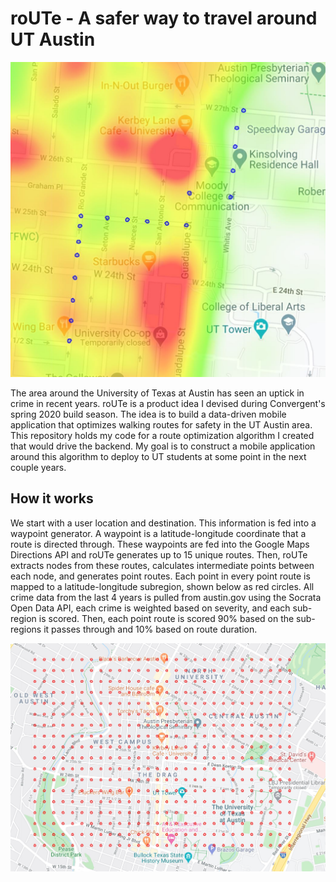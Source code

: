 # roUTe - A safer way to travel around UT Austin

![route](assets/heatroute.JPG)

The area around the University of Texas at Austin has seen an uptick in crime in 
recent years. roUTe is a 
product idea I devised during Convergent's spring 2020 build season. The idea is to 
build a data-driven mobile application that optimizes walking routes for safety in 
the UT Austin area. This repository holds my code for a route optimization algorithm
I created that would drive the backend. My goal is to construct a mobile application
around this algorithm to deploy to UT students at some point in the next couple years.

## How it works
We start with a user location and destination. This information is fed into a 
waypoint generator. A waypoint is a latitude-longitude coordinate that a route is 
directed through. These waypoints are fed into the Google Maps Directions API 
and roUTe generates up to 15 unique routes. Then, roUTe extracts nodes from these routes,
calculates intermediate points between each node, and generates point routes. 
Each point in every point route is mapped to a latitude-longitude subregion, 
shown below as red circles. All crime data from the last 4 years is pulled from 
austin.gov using the Socrata Open Data API, each crime is weighted based on severity, 
and each sub-region is scored. Then, each point route is scored 90% based on the 
sub-regions it passes through and 10% based on route duration. 

![regions](assets/regions.JPG)
